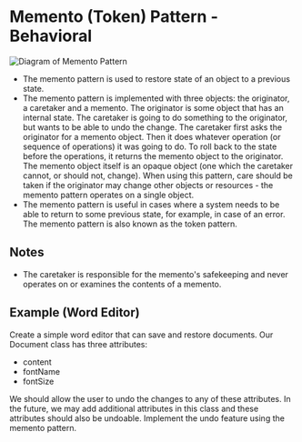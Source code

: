 # Memento (Token) Pattern - Behavioral

![Diagram of Memento Pattern](https://www.tutorialspoint.com/design_pattern/images/memento_pattern_uml_diagram.jpg)

- The memento pattern is used to restore state of an object to a
  previous state.
- The memento pattern is implemented with three objects: the originator, a
  caretaker and a memento. The originator is some object that has an
  internal state. The caretaker is going to do something to the
  originator, but wants to be able to undo the change. The caretaker
  first asks the originator for a memento object. Then it does
  whatever operation (or sequence of operations) it was going to do.
  To roll back to the state before the operations, it returns the
  memento object to the originator. The memento object itself is an
  opaque object (one which the caretaker cannot, or should not,
  change). When using this pattern, care should be taken if the
  originator may change other objects or resources - the memento
  pattern operates on a single object.
- The memento pattern is useful in cases where a system needs to be
  able to return to some previous state, for example, in case of an
  error. The memento pattern is also known as the token pattern.

## Notes
- The caretaker is responsible for the memento's safekeeping and
  never operates on or examines the contents of a memento.

## Example (Word Editor)
Create a simple word editor that can save and restore documents.
Our Document class has three attributes:
- content
- fontName
- fontSize

We should allow the user to undo the changes to any of these
attributes. In the future, we may add additional attributes in this
class and these attributes should also be undoable.
Implement the undo feature using the memento pattern.